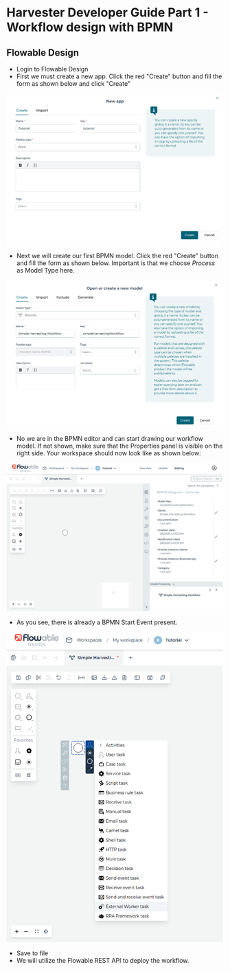 # Harvester Developer Guide Part 1 - Workflow design with BPMN

## Flowable Design
   
- Login to Flowable Design
- First we must create a new app. Click the red "Create" button and fill the form as shown below and click "Create"

![Create App](../img/harvester-tutorial/flowable-design-create-app.png)

- Next we will create our first BPMN model. Click the red "Create" button and fill the form as shown below. Important is that we choose *Process* as Model Type here.

![Create BPMN Model](../img/harvester-tutorial/flowable-design-create-process.png)

- No we are in the BPMN editor and can start drawing our workflow model. If not shown, make sure that the Properties panel is visible on the right side. Your workspace should now look like as shown below:

![BPMN Editor](../img/harvester-tutorial/flowable-design-bpmn-editor.png)

- As you see, there is already a BPMN Start Event present. 

![Create External Worker Task](../img/harvester-tutorial/flowable-design-create-external-worker-task.png)

 
- Save to file
- We will utilize the Flowable REST API to deploy the workflow.